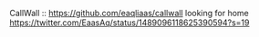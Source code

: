 CallWall :: https://github.com/eaqliaas/callwall looking for home
https://twitter.com/EaasAq/status/1489096118625390594?s=19

